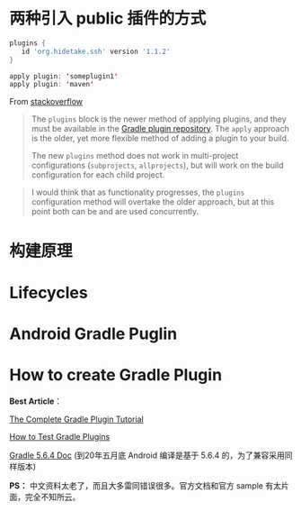 

# 两种引入 public 插件的方式



```groovy
plugins {
   id 'org.hidetake.ssh' version '1.1.2'
}
```

```java
apply plugin: 'someplugin1'
apply plugin: 'maven'
```

From [stackoverflow](https://stackoverflow.com/questions/32352816/what-the-difference-in-applying-gradle-plugin)

> The `plugins` block is the newer method of applying plugins, and they must be available in the [Gradle plugin repository](http://plugins.gradle.org/). The `apply` approach is the older, yet more flexible method of adding a plugin to your build.
>
> The new `plugins` method does not work in multi-project configurations (`subprojects`, `allprojects`), but will work on the build configuration for each child project.

> I would think that as functionality progresses, the `plugins` configuration method will overtake the older approach, but at this point both can be and are used concurrently.



# 构建原理

# Lifecycles

# Android Gradle Puglin 

# How to create Gradle Plugin

**Best Article**：

[The Complete Gradle Plugin Tutorial](https://dzone.com/articles/the-complete-custom-gradle-plugin-building-tutoria)

[How to Test Gradle Plugins](https://dzone.com/articles/functional-tests-gradle-plugin)



[Gradle 5.6.4 Doc](https://docs.gradle.org/5.6.4/userguide/custom_plugins.html#sec:custom_plugins_standalone_project) (到20年五月底 Android 编译是基于 5.6.4 的，为了兼容采用同样版本)

**PS：** 中文资料太老了，而且大多雷同错误很多。官方文档和官方 sample 有太片面，完全不知所云。



